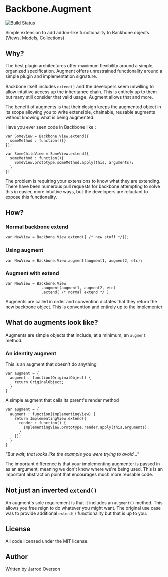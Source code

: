 Backbone.Augment
============================

[![Build Status](https://secure.travis-ci.org/jsoverson/Backbone.Augment.png)](http://travis-ci.org/jsoverson/Backbone.Augment)

Simple extension to add addon-like functionality to Backbone objects (Views, Models, Collections)

## Why?

The best plugin architectures offer maximum flexibility around a simple, organized specification.
Augment offers unrestrained functionality around a simple plugin and implementation signature.

Backbone itself includes `extend()` and the developers seem unwilling to allow intuitive access up the
inheritance chain. This is entirely up to them but many still consider that valid usage. Augment allows that and more.

The benefit of augments is that their design keeps the augmented object in its scope allowing you to
write extensible, chainable, reusable augments without knowing what is being augmented.

Have you ever seen code in Backbone like :

```
var SomeView = Backbone.View.extend({
  someMethod : function(){}
});

var SomeChildView = SomeView.extend({
  someMethod : function(){
    SomeView.prototype.someMethod.apply(this, arguments);
  }
})
```

The problem is requiring your extensions to know what they are extending. There have been numerous pull
requests for backbone attempting to solve this in easier, more intuitive ways, but the developers
are reluctant to expose this functionality.

## How?

### Normal backbone extend

```
var NewView = Backbone.View.extend({ /* new stuff */});
```

### Using augment

```
var NewView = Backbone.View.augment(augment1, augment2, etc);
```

### Augment with extend

```
var NewView = Backbone.View
                .augment(augment1, augment2, etc)
                .extend( /* normal extend */ );
```

Augments are called in order and convention dictates that they return the new backbone object.
This is convention and entirely up to the implementer

## What do augments look like?

Augments are simple objects that include, at a minimum, an `augment` method.

### An identity augment

This is an augment that doesn't do anything

```
var augment = {
  augment : function(OriginalObject) {
    return OriginalObject;
  }
}
```

A simple augment that calls its parent's render method

```
var augment = {
  augment : function(ImplementingView) {
    return ImplementingView.extend({
      render : function() {
        ImplementingView.prototype.render.apply(this,arguments);
      }
    });
  }
}
```

*"But wait, that looks like the example you were trying to avoid..."*

The important difference is that your implementing augmenter is passed in as an argument, meaning we don't
know where we're being used. This is an important abstraction point that encourages much more reusable code.

## Not just an inverted `extend()`

An augment's sole requirement is that it includes an `augment()` method. This allows you free reign to do
whatever you might want. The original use case was to provide additional `extend()` functionality but
that is up to you.

## License

All code licensed under the MIT license.

## Author
 
Written by Jarrod Overson

